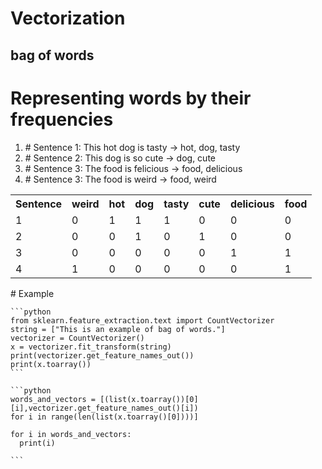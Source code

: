 <h1>Vectorization</h1>

## bag of words
# Representing words by their frequencies

<ol>
    <li>
        # Sentence 1: This hot dog is tasty -> hot, dog, tasty
    </li>
    <li>
        # Sentence 2: This dog is so cute -> dog, cute
    </li>
    <li>
        # Sentence 3: The food is felicious -> food, delicious
    </li>
    <li>
        # Sentence 3: The food is weird -> food, weird
    </li>
</ol>
<table>
    <tr>
        <th>
            Sentence
        </th>
        <th>
            weird
        </th>
        <th>
            hot
        </th>
        <th>
            dog
        </th>
        <th>
            tasty
        </th>
        <th>
            cute
        </th>
        <th>
            delicious
        </th>
        <th>
            food
        </th>
    </tr>
    <tr>
        <td>1</td>
        <td>0</td>
        <td>1</td>
        <td>1</td>
        <td>1</td>
        <td>0</td>
        <td>0</td>
        <td>0</td>
    </tr>
    <tr>
        <td>2</td>
        <td>0</td>
        <td>0</td>
        <td>1</td>
        <td>0</td>
        <td>1</td>
        <td>0</td>
        <td>0</td>
    </tr>
    <tr>
        <td>3</td>
        <td>0</td>
        <td>0</td>
        <td>0</td>
        <td>0</td>
        <td>0</td>
        <td>1</td>
        <td>1</td>
    </tr>
    <tr>
        <td>4</td>
        <td>1</td>
        <td>0</td>
        <td>0</td>
        <td>0</td>
        <td>0</td>
        <td>0</td>
        <td>1</td>
    </tr>

</table>
# Example
    
    ```python
    from sklearn.feature_extraction.text import CountVectorizer
    string = ["This is an example of bag of words."]
    vectorizer = CountVectorizer()
    x = vectorizer.fit_transform(string)
    print(vectorizer.get_feature_names_out())
    print(x.toarray())
    ```
    
    ```python
    words_and_vectors = [(list(x.toarray())[0][i],vectorizer.get_feature_names_out()[i])
    for i in range(len(list(x.toarray()[0])))]
    
    for i in words_and_vectors:
      print(i)
    
    ```
    







